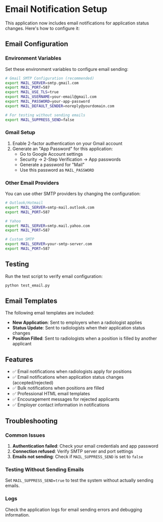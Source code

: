 # Email Notification Setup

This application now includes email notifications for application status changes. Here's how to configure it:

## Email Configuration

### Environment Variables

Set these environment variables to configure email sending:

```bash
# Gmail SMTP Configuration (recommended)
export MAIL_SERVER=smtp.gmail.com
export MAIL_PORT=587
export MAIL_USE_TLS=true
export MAIL_USERNAME=your-email@gmail.com
export MAIL_PASSWORD=your-app-password
export MAIL_DEFAULT_SENDER=noreply@yourdomain.com

# For testing without sending emails
export MAIL_SUPPRESS_SEND=false
```

### Gmail Setup

1. Enable 2-factor authentication on your Gmail account
2. Generate an "App Password" for this application:
   - Go to Google Account settings
   - Security → 2-Step Verification → App passwords
   - Generate a password for "Mail"
   - Use this password as `MAIL_PASSWORD`

### Other Email Providers

You can use other SMTP providers by changing the configuration:

```bash
# Outlook/Hotmail
export MAIL_SERVER=smtp-mail.outlook.com
export MAIL_PORT=587

# Yahoo
export MAIL_SERVER=smtp.mail.yahoo.com
export MAIL_PORT=587

# Custom SMTP
export MAIL_SERVER=your-smtp-server.com
export MAIL_PORT=587
```

## Testing

Run the test script to verify email configuration:

```bash
python test_email.py
```

## Email Templates

The following email templates are included:

- **New Application**: Sent to employers when a radiologist applies
- **Status Update**: Sent to radiologists when their application status changes
- **Position Filled**: Sent to radiologists when a position is filled by another applicant

## Features

- ✅ Email notifications when radiologists apply for positions
- ✅ Email notifications when application status changes (accepted/rejected)
- ✅ Bulk notifications when positions are filled
- ✅ Professional HTML email templates
- ✅ Encouragement messages for rejected applicants
- ✅ Employer contact information in notifications

## Troubleshooting

### Common Issues

1. **Authentication failed**: Check your email credentials and app password
2. **Connection refused**: Verify SMTP server and port settings
3. **Emails not sending**: Check if `MAIL_SUPPRESS_SEND` is set to `false`

### Testing Without Sending Emails

Set `MAIL_SUPPRESS_SEND=true` to test the system without actually sending emails.

### Logs

Check the application logs for email sending errors and debugging information.
